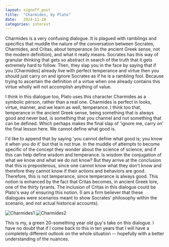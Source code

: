 ```yaml
---
layout: signoff_post
title:  "Charmides, by Plato"
date:   2024-11-18
categories: interest
---
```


Charmides is a very confusing dialogue. It is plagued with ramblings and specifics that muddle the nature of the conversation between Socrates, Charmides, and Critas, about temperance (in the ancient Greek sense, not the modern definition), and what it really means. Socrates has this way of granular thinking that gets so abstract in search of the truth that it gets extremely hard to follow. Then, they slap you in the face by saying that if you [Charmides] already live with perfect temperance and virtue then you should just carry on and ignore Socrates as if he is a rambling fool. Because trying to ascertain the definition of a virtue when one already contains this virtue wholly will not accomplish anything of value.

I think in this dialogue too, Plato uses this character Charmides as a symbolic person, rather than a real one. Charmides is perfect in looks, virtue, manner, and we learn as well, temperance. I think too that, temperance in the ancient Greek sense, being something that is always good and never bad, is something that you channel and not something that can be defined. Which perhaps makes the final slap of 'ignore me, carry on' the final lesson here. We cannot define what good is.

I'd like to append that by saying 'you cannot define what good is; you know it when you do it' but that is not true. In the muddle of attempts to become specific of the concept they wonder about the science of science, and if this can help define wisdom and temperance. Is wisdom the conjugation of what we know _and_ what we do not know? But they arrive at the conclusion that this is preposterous, since one cannot know what they don't know and therefore they cannot know if their actions and behaviors are good. Therefore, this is not temperance, since temperance is always good. This notion is enhanced by the fact that Critas becomes, in ancient Greek lore, one of the thirty tyrants. The inclusion of Critas in this dialogue could be Plato's way of ensuring this notion. (I am a firm believer that these dialogues were scenarios meant to show Socrates' philosophy within the scenario, and not actual historical accounts).

![Charmides1](https://cdn.kobo.com/book-images/a5702c46-d70a-4640-8c32-131e26553dbb/1200/1200/False/charmides-or-temperance-1.jpg)
![Charmides2](https://wholereader.com/server/files/30450e14e2b8891098c49f7fd5b7823b/c95016a1ceaba524c2278d180c836deb.webp)

This is my, a green 20-something year old guy's take on this dialogue. I have no doubt that if I come back to this in ten years that I will have a completely different outlook on the whole situation -- hopefully with a better understanding of the nuances. 